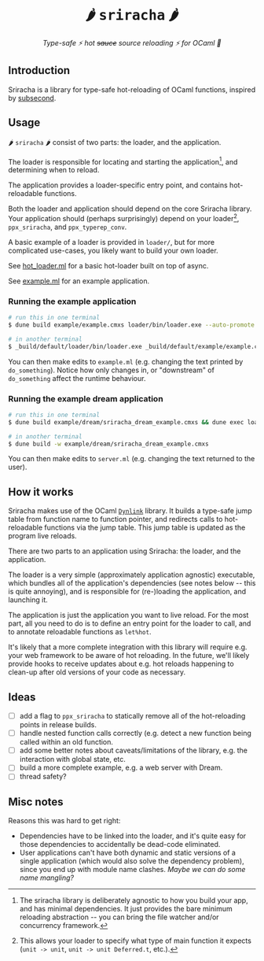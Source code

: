 <h1 align="center">🌶️ <span style="font-family: monospace">sriracha</span> 🌶️</h1>

<p align="center">
  <i align="center">Type-safe ⚡️ hot <s>sauce</s> source reloading ⚡️ for OCaml 🐪</i>
</p>

## Introduction

Sriracha is a library for type-safe hot-reloading of OCaml functions, inspired by
[subsecond](https://github.com/DioxusLabs/dioxus/tree/main/packages/subsecond).

## Usage

🌶️ `sriracha` 🌶️ consist of two parts: the loader, and the application.

The loader is responsible for locating and starting the application[^start], and determining when
to reload.

[^start]: The sriracha library is deliberately agnostic to how you build your app, and has minimal
    dependencies. It just provides the bare minimum reloading abstraction -- you can bring the file
    watcher and/or concurrency framework.

The application provides a loader-specific entry point, and contains hot-reloadable
functions.

Both the loader and application should depend on the core Sriracha library. Your application
should (perhaps surprisingly) depend on your loader[^loader], `ppx_sriracha`, and `ppx_typerep_conv`.

[^loader]: This allows your loader to specify what type of main function it expects (`unit -> unit`,
`unit -> unit Deferred.t`, etc.).

A basic example of a loader is provided in `loader/`, but for more complicated use-cases,
you likely want to build your own loader.

See [hot_loader.ml](loader/async/hot_loader.ml) for a basic hot-loader built on top of async.

See [example.ml](example/example.ml) for an example application.

<h3>Running the example application</h3>

```bash
# run this in one terminal
$ dune build example/example.cmxs loader/bin/loader.exe --auto-promote --watch

# in another terminal
$ _build/default/loader/bin/loader.exe _build/default/example/example.cmxs
```

You can then make edits to `example.ml` (e.g. changing the text printed by `do_something`).
Notice how only changes in, or "downstream" of `do_something` affect the runtime behaviour.

<h3>Running the example dream application</h3>

```bash
# run this in one terminal
$ dune build example/dream/sriracha_dream_example.cmxs && dune exec loader/lwt/bin/loader.exe _build/default/example/dream/sriracha_dream_example.cmxs 

# in another terminal
$ dune build -w example/dream/sriracha_dream_example.cmxs
```

You can then make edits to `server.ml` (e.g. changing the text returned to the user).

## How it works

Sriracha makes use of the OCaml [`Dynlink`](https://ocaml.org/manual/5.3/api/Dynlink.html#top)
library. It builds a type-safe jump table from function name to function pointer, and redirects
calls to hot-reloadable functions via the jump table. This jump table is updated as the program
live reloads.

There are two parts to an application using Sriracha: the loader, and the application.

The loader is a very simple (approximately application agnostic) executable, which bundles
all of the application's dependencies (see notes below -- this is quite annoying), and is
responsible for (re-)loading the application, and launching it.

The application is just the application you want to live reload. For the most part, all you
need to do is to define an entry point for the loader to call, and to annotate reloadable
functions as `let%hot`.

It's likely that a more complete integration with this library will require e.g. your web
framework to be aware of hot reloading. In the future, we'll likely provide hooks to
receive updates about e.g. hot reloads happening to clean-up after old versions of your
code as necessary.

<!-- for some reason this doesn't render properly as ## without this comment here -->
## Ideas

- [ ] add a flag to `ppx_sriracha` to statically remove all of the hot-reloading points in
  release builds.
- [ ] handle nested function calls correctly (e.g. detect a new function being called
  within an old function.
- [ ] add some better notes about caveats/limitations of the library, e.g. the interaction
  with global state, etc.
- [ ] build a more complete example, e.g. a web server with Dream.
- [ ] thread safety?

<!-- for some reason this doesn't render properly as ## -->
<h2>Misc notes</h2>

Reasons this was hard to get right:

- Dependencies have to be linked into the loader, and it's quite easy for those dependencies
  to accidentally be dead-code eliminated.
- User applications can't have both dynamic and static versions of a single application
  (which would also solve the dependency problem), since you end up with module name clashes.
  _Maybe we can do some name mangling?_


